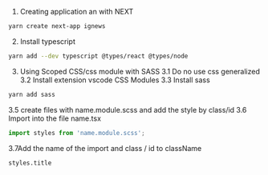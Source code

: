 1. Creating application an with NEXT
```Bash
yarn create next-app ignews
```
2. Install typescript 
```Bash
yarn add --dev typescript @types/react @types/node 
 ```
3. Using Scoped CSS/css module with SASS
3.1 Do no use css generalized
3.2 Install extension vscode CSS Modules
3.3 Install sass
```Bash
yarn add sass
```
3.5 create files with name.module.scss and add the style by class/id
3.6 Import into the file name.tsx
```Typescript
import styles from 'name.module.scss';
```
3.7Add the name of the import and class / id to className
```
styles.title
```
